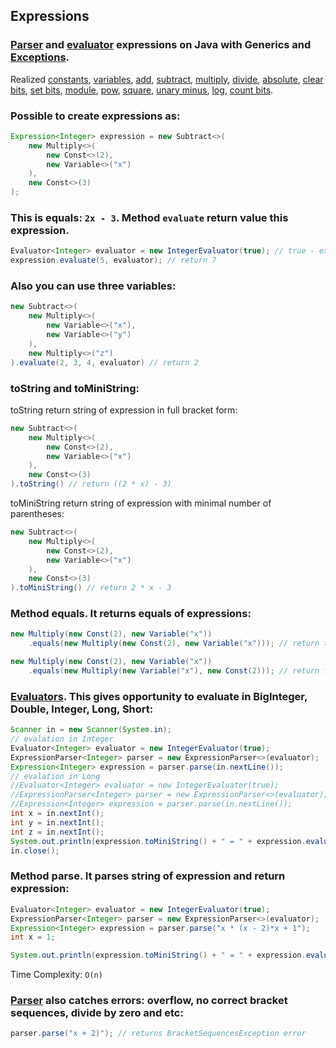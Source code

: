## Expressions

### [Parser](src/expression/parser) and [evaluator](src/expression/operation/evaluator) expressions on Java with Generics and [Exceptions](src/expression/exceptions).

Realized [constants](src/expression/operation/Const.java), [variables](src/expression/operation/Variable.java), [add](src/expression/operation/Add.java),
[subtract](src/expression/operation/Subtract.java), [multiply](src/expression/operation/Multiply.java), [divide](src/expression/operation/Divide.java),
[absolute](src/expression/operation/Abs.java), [clear bits](src/expression/operation/Clear.java), [set bits](src/expression/operation/Set.java),
[module](src/expression/operation/Mod.java), [pow](src/expression/operation/Pow.java), [square](src/expression/operation/Square.java),
[unary minus](src/expression/operation/Negate.java), [log](src/expression/operation/Log.java), [count bits](src/expression/operation/Count.java).

### Possible to create expressions as:

```java
Expression<Integer> expression = new Subtract<>(
    new Multiply<>(
        new Const<>(2),
        new Variable<>("x")
    ),
    new Const<>(3)
);
```
### This is equals: ```2x - 3```. Method ```evaluate``` return value this expression.
```java
Evaluator<Integer> evaluator = new IntegerEvaluator(true); // true - exceptions
expression.evaluate(5, evaluator); // return 7
```
### Also you can use three variables:
```java
new Subtract<>(
    new Multiply<>(
        new Variable<>("x"),
        new Variable<>("y")
    ),
    new Multiply<>("z")
).evaluate(2, 3, 4, evaluator) // return 2
```

### toString and toMiniString:
toString return string of expression in full bracket form:
```java
new Subtract<>(
    new Multiply<>(
        new Const<>(2),
        new Variable<>("x")
    ),
    new Const<>(3)
).toString() // return ((2 * x) - 3)
```
toMiniString return string of expression with minimal number of parentheses:
```java
new Subtract<>(
    new Multiply<>(
        new Const<>(2),
        new Variable<>("x")
    ),
    new Const<>(3)
).toMiniString() // return 2 * x - 3
```

### Method equals. It returns equals of expressions:
```java
new Multiply(new Const(2), new Variable("x"))
    .equals(new Multiply(new Const(2), new Variable("x"))); // return true

new Multiply(new Const(2), new Variable("x"))
    .equals(new Multiply(new Variable("x"), new Const(2))); // return false
```

### [Evaluators](src/expression/operation/evaluator). This gives opportunity to evaluate in BigInteger, Double, Integer, Long, Short:
```java
Scanner in = new Scanner(System.in);
// evalation in Integer
Evaluator<Integer> evaluator = new IntegerEvaluator(true);
ExpressionParser<Integer> parser = new ExpressionParser<>(evaluator);
Expression<Integer> expression = parser.parse(in.nextLine());
// evalation in Long
//Evaluator<Integer> evaluator = new IntegerEvaluator(true);
//ExpressionParser<Integer> parser = new ExpressionParser<>(evaluator);
//Expression<Integer> expression = parser.parse(in.nextLine());
int x = in.nextInt();
int y = in.nextInt();
int z = in.nextInt();
System.out.println(expression.toMiniString() + " = " + expression.evaluate(x, y, z, evaluator));
in.close();
```

### Method parse. It parses string of expression and return expression:
```java
Evaluator<Integer> evaluator = new IntegerEvaluator(true);
ExpressionParser<Integer> parser = new ExpressionParser<>(evaluator);
Expression<Integer> expression = parser.parse("x * (x - 2)*x + 1");
int x = 1;

System.out.println(expression.toMiniString() + " = " + expression.evaluate(x, evaluator)); // x * (x - 2) * x + 1 = 0 
```
Time Complexity: ```O(n)```
### [Parser](src/expression/parser) also catches errors: overflow, no correct bracket sequences, divide by zero and etc:
```java
parser.parse("x + 2)"); // returns BracketSequencesException error
```
